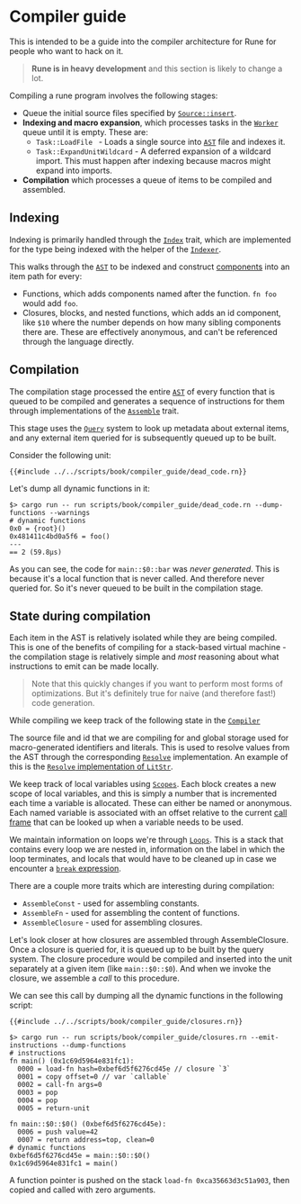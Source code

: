# Compiler guide

This is intended to be a guide into the compiler architecture for Rune for
people who want to hack on it.

> **Rune is in heavy development** and this section is likely to change a lot.

Compiling a rune program involves the following stages:

* Queue the initial source files specified by [`Source::insert`].
* **Indexing and macro expansion**, which processes tasks in the [`Worker`]
  queue until it is empty. These are:
  * `Task::LoadFile ` - Loads a single source into [`AST`] file and indexes it.
  * `Task::ExpandUnitWildcard` - A deferred expansion of a wildcard import. This
    must happen after indexing because macros might expand into imports.
* **Compilation** which processes a queue of items to be compiled and assembled.

## Indexing

Indexing is primarily handled through the [`Index`] trait, which are
implemented for the type being indexed with the helper of the [`Indexer`].

This walks through the [`AST`] to be indexed and construct [components] into an
item path for every:
* Functions, which adds components named after the function. `fn foo` would add
  `foo`.
* Closures, blocks, and nested functions, which adds an id component, like `$10`
  where the number depends on how many sibling components there are. These are
  effectively anonymous, and can't be referenced through the language directly.

## Compilation

The compilation stage processed the entire [`AST`] of every function that is
queued to be compiled and generates a sequence of instructions for them through
implementations of the [`Assemble`] trait.

This stage uses the [`Query`] system to look up metadata about external items,
and any external item queried for is subsequently queued up to be built.

Consider the following unit:

```rune
{{#include ../../scripts/book/compiler_guide/dead_code.rn}}
```

Let's dump all dynamic functions in it:

```text
$> cargo run -- run scripts/book/compiler_guide/dead_code.rn --dump-functions --warnings
# dynamic functions
0x0 = {root}()
0x481411c4bd0a5f6 = foo()
---
== 2 (59.8µs)
```

As you can see, the code for `main::$0::bar` was *never generated*. This is
because it's a local function that is never called. And therefore never queried
for. So it's never queued to be built in the compilation stage.

## State during compilation

Each item in the AST is relatively isolated while they are being compiled. This
is one of the benefits of compiling for a stack-based virtual machine - the
compilation stage is relatively simple and *most* reasoning about what
instructions to emit can be made locally.

> Note that this quickly changes if you want to perform most forms of
> optimizations. But it's definitely true for naive (and therefore fast!) code
> generation.

While compiling we keep track of the following state in the [`Compiler`]

The source file and id that we are compiling for and global storage used for
macro-generated identifiers and literals. This is used to resolve values from
the AST through the corresponding [`Resolve`] implementation. An example of this
is the [`Resolve` implementation of `LitStr`].

We keep track of local variables using [`Scopes`]. Each block creates a new
scope of local variables, and this is simply a number that is incremented each
time a variable is allocated. These can either be named or anonymous. Each named
variable is associated with an offset relative to the current [call
frame](./call_frames.md) that can be looked up when a variable needs to be used.

We maintain information on loops we're through [`Loops`]. This is a stack that
contains every loop we are nested in, information on the label in which the loop
terminates, and locals that would have to be cleaned up in case we encounter a
[`break` expression].

There are a couple more traits which are interesting during compilation:
* `AssembleConst` - used for assembling constants.
* `AssembleFn` - used for assembling the content of functions.
* `AssembleClosure` - used for assembling closures.

Let's look closer at how closures are assembled through AssembleClosure. Once a
closure is queried for, it is queued up to be built by the query system. The
closure procedure would be compiled and inserted into the unit separately at a
given item (like `main::$0::$0`). And when we invoke the closure, we assemble a
*call* to this procedure.

We can see this call by dumping all the dynamic functions in the following
script:

```rune
{{#include ../../scripts/book/compiler_guide/closures.rn}}
```

```text
$> cargo run -- run scripts/book/compiler_guide/closures.rn --emit-instructions --dump-functions
# instructions
fn main() (0x1c69d5964e831fc1):
  0000 = load-fn hash=0xbef6d5f6276cd45e // closure `3`
  0001 = copy offset=0 // var `callable`
  0002 = call-fn args=0
  0003 = pop
  0004 = pop
  0005 = return-unit

fn main::$0::$0() (0xbef6d5f6276cd45e):
  0006 = push value=42
  0007 = return address=top, clean=0
# dynamic functions
0xbef6d5f6276cd45e = main::$0::$0()
0x1c69d5964e831fc1 = main()
```

A function pointer is pushed on the stack `load-fn 0xca35663d3c51a903`, then
copied and called with zero arguments.

[`Assemble`]: https://github.com/rune-rs/rune/blob/main/crates/rune/src/compiling/assemble/mod.rs
[`AST`]: https://github.com/rune-rs/rune/tree/main/crates/rune/src/ast
[`break` expression]: https://github.com/rune-rs/rune/blob/main/crates/rune/src/compiling/assemble/expr_break.rs
[`closure` expression]: https://github.com/rune-rs/rune/blob/main/crates/rune/src/compiling/assemble/expr_closure.rs
[`Compiler`]: https://github.com/rune-rs/rune/blob/main/crates/rune/src/compiling/compiler.rs
[`Index`]: https://github.com/rune-rs/rune/blob/main/crates/rune/src/indexing/index.rs
[`Indexer`]: https://github.com/rune-rs/rune/blob/main/crates/rune/src/indexing/index.rs
[`Items`]: https://github.com/rune-rs/rune/blob/main/crates/rune/src/shared/items.rs
[`Loops`]: https://github.com/rune-rs/rune/blob/main/crates/rune/src/compiling/loops.rs
[`Query`]: https://github.com/rune-rs/rune/blob/main/crates/rune/src/query.rs
[`Resolve` implementation of `LitStr`]: https://github.com/rune-rs/rune/blob/main/crates/rune/src/ast/lit_str.rs
[`Resolve`]: https://github.com/rune-rs/rune/blob/main/crates/rune/src/parse/resolve.rs
[`Scopes`]: https://github.com/rune-rs/rune/blob/main/crates/rune/src/compiling/scopes.rs
[`Source::insert`]: https://docs.rs/rune/0/rune/struct.Source.html#method.insert
[`Worker`]: https://github.com/rune-rs/rune/blob/main/crates/rune/src/worker.rs
[components]: https://github.com/rune-rs/rune/blob/main/crates/rune/src/item.rs
